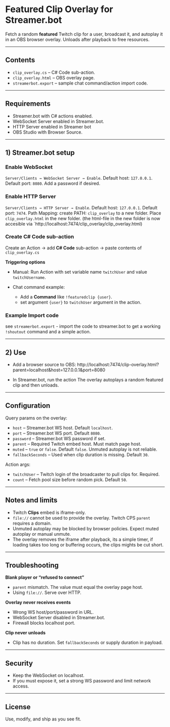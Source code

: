 # Featured Clip Overlay for Streamer.bot

Fetch a random **featured** Twitch clip for a user, broadcast it, and autoplay it in an OBS browser overlay. Unloads after playback to free resources.

---

## Contents

* `clip_overlay.cs` – C# Code sub-action.
* `clip_overlay.html` – OBS overlay page.
* `streamerbot.export` – sample chat command/action import code.

---

## Requirements

* Streamer.bot with C# actions enabled.
* WebSocket Server enabled in Streamer.bot.
* HTTP Server enabled in Streamer bot
* OBS Studio with Browser Source.

---

## 1) Streamer.bot setup

### Enable WebSocket

`Server/Clients → WebSocket Server → Enable`.
Default host: `127.0.0.1`. Default port: `8080`. Add a password if desired.

### Enable HTTP Server

`Server/Clients → HTTP Server → Enable`.
Default host: `127.0.0.1`. Default port: `7474`.
Path Mapping: create PATH: `clip_overlay` to a new folder. 
Place `clip_overlay.html` in the new folder. 
(the html-file in the new folder is now accesible via `http://localhost:7474/clip_overlay/clip_overlay.html)

### Create C# Code sub-action

Create an Action → add **C# Code** sub-action → paste contents of `clip_overlay.cs`

**Triggering options**

* Manual: Run Action with set variable name `twitchUser` and value `twitchUsername`.

* Chat command example:

  * Add a **Command** like `!featuredclip {user}`.
  * set argument `{user}` to `twitchUser` argument in the action.

### Example Import code

see `streamerbot.export` - import the code to streamer.bot to get a working `!shoutout` command and a simple action. 

---

## 2) Use

* Add a browser source to OBS:
http://localhost:7474/clip-overlay.html?parent=localhost&host=127.0.0.1&port=8080

* In Streamer.bot, run the action
   The overlay autoplays a random featured clip and then unloads.

---

## Configuration

Query params on the overlay:

* `host` – Streamer.bot WS host. Default `localhost`.
* `port` – Streamer.bot WS port. Default `8080`.
* `password` – Streamer.bot WS password if set.
* `parent` – Required Twitch embed host. Must match page host.
* `muted` – `true` or `false`. Default `false`. Unmuted autoplay is not reliable.
* `fallbackSeconds` – Used when clip duration is missing. Default `30`.

Action args:

* `twitchUser` – Twitch login of the broadcaster to pull clips for. Required.
* `count` – Fetch pool size before random pick. Default `50`.

---

## Notes and limits

* Twitch **Clips** embed is iframe-only.
* `file://` cannot be used to provide the overlay. Twitch CPS `parent` requires a domain.
* Unmuted autoplay may be blocked by browser policies. Expect muted autoplay or manual unmute.
* The overlay removes the iframe after playback, its a simple timer, if loading takes too long or buffering occurs, the clips mights be cut short.

---

## Troubleshooting

**Blank player or “refused to connect”**

* `parent` mismatch. The value must equal the overlay page host.
* Using `file://`. Serve over HTTP.

**Overlay never receives events**

* Wrong WS host/port/password in URL.
* WebSocket Server disabled in Streamer.bot.
* Firewall blocks localhost port.

**Clip never unloads**

* Clip has no duration. Set `fallbackSeconds` or supply duration in payload.

---

## Security

* Keep the WebSocket on localhost.
* If you must expose it, set a strong WS password and limit network access.

---

## License

Use, modify, and ship as you see fit.